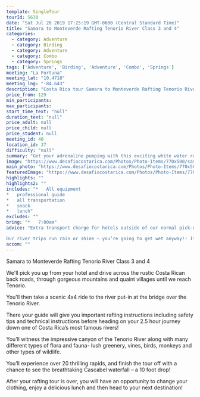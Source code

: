 ```yaml
---
template: SingleTour
tourId: 5630
date: "Sat Jul 20 2019 17:25:19 GMT-0600 (Central Standard Time)"
title: "Samara to Monteverde Rafting Tenorio River Class 3 and 4"
categories: 
  - category: Adventure
  - category: Birding
  - category: Adventure
  - category: Combo
  - category: Springs
tags: ['Adventure', 'Birding', 'Adventure', 'Combo', 'Springs']
meeting: "La Fortuna"
meeting_lat: "10.4718"
meeting_lng: "-84.643"
description: "Costa Rica tour Samara to Monteverde Rafting Tenorio River Class 3 and 4, id 5630"
price_from: 129
min_participants: 
max_participants: 
start_time_text: "null"
duration_text: "null"
price_adult: null
price_child: null
price_student: null
meeting_id: 40
location_id: 37
difficulty: "null"
summary: "Get your adrenaline pumping with this exciting white water rafting adventure on the way to your next vacation destination! Costa Rica is well known as the whitewater rafting capital of the world due to its abundant and exciting rivers and its growing number of outdoor enthusiasts. After receiving safety instructions from your professional guide, you’ll strap on your helmet and head down the thrilling rapids of one of the most famous rivers in Costa Rica on the Tenorio River."
image: "https://www.desafiocostarica.com/Photos/Photo-Items/770x500/samara-to-from-monteverde---rafting-on-the-tenorio-river---class-3-4-4.jpg"
main_photo: "https://www.desafiocostarica.com/Photos/Photo-Items/770x500/samara-to-from-monteverde---rafting-on-the-tenorio-river---class-3-4-4.jpg"
featuredImage: "https://www.desafiocostarica.com/Photos/Photo-Items/770x500/samara-to-from-monteverde---rafting-on-the-tenorio-river---class-3-4-4.jpg"
highlights: ""
highlights2: ""
includes: "*   All equipment
*   professional guide
*   all transportation
*   snack
*   lunch"
excludes: ""
bring: "*   7:00am"
advice: "Extra transport charge for hotels outside of our normal pick-up zone. Please inquire to confirm hotel pick-up time and pricing. For Nosara or Punta Islita Beaches: extra charge $30.

Our river trips run rain or shine – you’re going to get wet anyway!! If river conditions are unsuitable for the Río Tenorio, our head guide might make the call to change to a back-up river of a similar level and/or offer another tour – you're always guaranteed a fun, but safe day! You get a full refund if no tour is run."
accom: ""
---
```

Samara to Monteverde Rafting Tenorio River Class 3 and 4

We'll pick you up from your hotel and drive across the rustic Costa Rican back roads, through gorgeous mountains and quaint villages until we reach Tenorio.

You'll then take a scenic 4x4 ride to the river put-in at the bridge over the Tenorio River.

There your guide will give you important rafting instructions including safety tips and technical instructions before heading on your 2.5 hour journey down one of Costa Rica’s most famous rivers!

You’ll witness the impressive canyon of the Tenorio River along with many different types of flora and fauna- lush greenery, vines, birds, monkeys and other types of wildlife.

You’ll experience over 20 thrilling rapids, and finish the tour off with a chance to see the breathtaking Cascabel waterfall – a 10 foot drop!

After your rafting tour is over, you will have an opportunity to change your clothing, enjoy a delicious lunch and then head to your next destination!